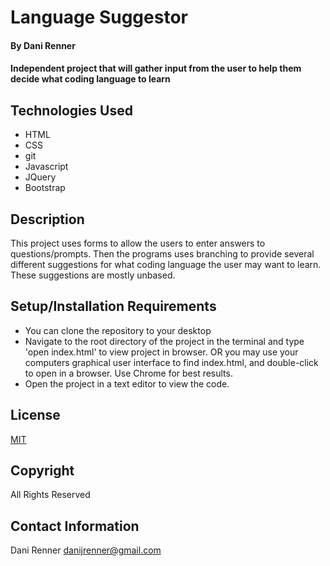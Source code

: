 # Language Suggestor 

#### By Dani Renner
#### Independent project that will gather input from the user to help them decide what coding language to learn


## Technologies Used

* HTML
* CSS
* git
* Javascript
* JQuery
* Bootstrap

## Description

This project uses forms to allow the users to enter answers to questions/prompts. Then the programs uses branching to provide several different suggestions for what coding language the user may want to learn. These suggestions are mostly unbased. 

## Setup/Installation Requirements

* You can clone the repository to your desktop
* Navigate to the root directory of the project in the terminal and type 'open index.html' to view project in browser. OR you may use your computers graphical user interface to find index.html, and double-click to open in a browser. Use Chrome for best results.
* Open the project in a text editor to view the code.



## License

[MIT](https://opensource.org/licenses/MIT)

## Copyright

All Rights Reserved

## Contact Information

Dani Renner danijrenner@gmail.com